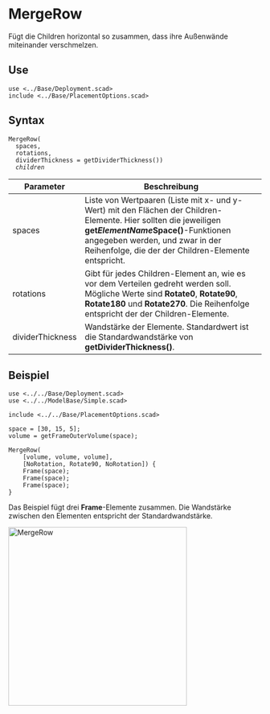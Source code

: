 # MergeRow

Fügt die Children horizontal so zusammen, dass ihre Außenwände miteinander verschmelzen.

## Use
<pre><code>use &lt;../Base/Deployment.scad&gt;
include &lt;../Base/PlacementOptions.scad&gt;</pre></code>

## Syntax
<pre><code>MergeRow(
  spaces, 
  rotations, 
  dividerThickness = getDividerThickness())
  <i>children</i>
</pre></code>

| Parameter | Beschreibung |
| ------ | ------ |
| spaces| Liste von Wertpaaren (Liste mit x- und y-Wert) mit den Flächen der Children-Elemente. Hier sollten die jeweiligen __get*ElementName*Space()__-Funktionen angegeben werden, und zwar in der Reihenfolge, die der der Children-Elemente entspricht. |
| rotations | Gibt für jedes Children-Element an, wie es vor dem Verteilen gedreht werden soll. Mögliche Werte sind __Rotate0__, __Rotate90__, __Rotate180__ und __Rotate270__. Die Reihenfolge entspricht der der Children-Elemente. |
| dividerThickness | Wandstärke der Elemente. Standardwert ist die Standardwandstärke von __getDividerThickness()__. |

## Beispiel
<pre><code>use <../../Base/Deployment.scad>
use <../../ModelBase/Simple.scad>

include <../../Base/PlacementOptions.scad>

space = [30, 15, 5];
volume = getFrameOuterVolume(space);

MergeRow(
    [volume, volume, volume],
    [NoRotation, Rotate90, NoRotation]) {
    Frame(space);
    Frame(space);
    Frame(space);
}</pre></code>

Das Beispiel fügt drei __Frame__-Elemente zusammen. Die Wandstärke zwischen den Elementen entspricht der Standardwandstärke.

<img width="355" alt="MergeRow" src="https://user-images.githubusercontent.com/48654609/168481994-c997db5d-bfdd-4edc-90c5-424990725693.png">
